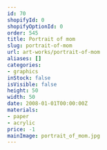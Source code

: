 ```yaml
---
id: 70
shopifyId: 0
shopifyOptionId: 0
order: 545
title: Portrait of mom
slug: portrait-of-mom
url: art-works/portrait-of-mom
aliases: []
categories:
- graphics
inStock: false
isVisible: false
height: 50
width: 50
date: 2008-01-01T00:00:00Z
materials:
- paper
- acrylic
price: -1
mainImage: portrait_of_mom.jpg
---
```

